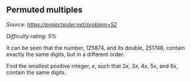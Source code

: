 Permuted multiples
------------------

*Source: https://projecteuler.net/problem=52*


*Difficulty rating: 5%*

It can be seen that the number, 125874, and its double, 251748, contain
exactly the same digits, but in a different order.

Find the smallest positive integer, *x*, such that 2*x*, 3*x*, 4*x*,
5*x*, and 6*x*, contain the same digits.
